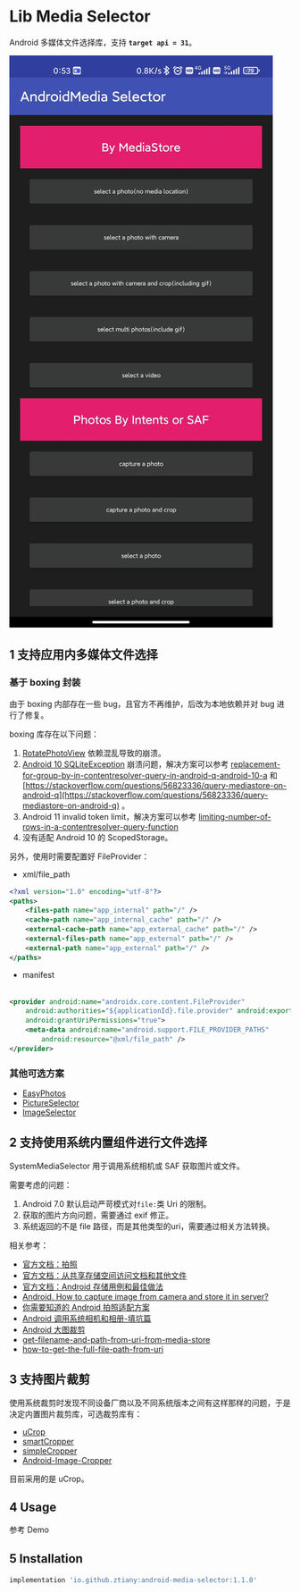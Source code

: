 # Lib Media Selector

Android 多媒体文件选择库，支持 **`target api = 31`**。

![](media-selector.jpg)

## 1 支持应用内多媒体文件选择

### 基于 boxing 封装

由于 boxing 内部存在一些 bug，且官方不再维护，后改为本地依赖并对 bug 进行了修复。

boxing 库存在以下问题：

1. [RotatePhotoView](https://github.com/ChenSiLiang/RotatePhotoView) 依赖混乱导致的崩溃。
2. [Android 10 SQLiteException](https://github.com/bilibili/boxing/issues/154)
   崩溃问题，解决方案可以参考  [replacement-for-group-by-in-contentresolver-query-in-android-q-android-10-a](https://stackoverflow.com/questions/60623594/replacement-for-group-by-in-contentresolver-query-in-android-q-android-10-a)
   和 [https://stackoverflow.com/questions/56823336/query-mediastore-on-android-q](https://stackoverflow.com/questions/56823336/query-mediastore-on-android-q)
   。
3. Android 11 invalid token
   limit，解决方案可以参考 [limiting-number-of-rows-in-a-contentresolver-query-function](https://stackoverflow.com/questions/10390577/limiting-number-of-rows-in-a-contentresolver-query-function)
4. 没有适配 Android 10 的 ScopedStorage。

另外，使用时需要配置好 FileProvider：

- xml/file_path

```xml
<?xml version="1.0" encoding="utf-8"?>
<paths>
    <files-path name="app_internal" path="/" />
    <cache-path name="app_internal_cache" path="/" />
    <external-cache-path name="app_external_cache" path="/" />
    <external-files-path name="app_external" path="/" />
    <external-path name="app_external" path="/" />
</paths>
```

- manifest

```xml

<provider android:name="androidx.core.content.FileProvider"
    android:authorities="${applicationId}.file.provider" android:exported="false"
    android:grantUriPermissions="true">
    <meta-data android:name="android.support.FILE_PROVIDER_PATHS"
        android:resource="@xml/file_path" />
</provider>
```

### 其他可选方案

- [EasyPhotos](https://github.com/HuanTanSheng/EasyPhotos)
- [PictureSelector](https://github.com/LuckSiege/PictureSelector)
- [ImageSelector](https://github.com/smuyyh/ImageSelector)

## 2 支持使用系统内置组件进行文件选择

SystemMediaSelector 用于调用系统相机或 SAF 获取图片或文件。

需要考虑的问题：

1. Android 7.0 默认启动严苛模式对`file:`类 Uri 的限制。
2. 获取的图片方向问题，需要通过 exif 修正。
3. 系统返回的不是 file 路径，而是其他类型的uri，需要通过相关方法转换。

相关参考：

- [官方文档：拍照](https://developer.android.com/training/camera/photobasics)
- [官方文档：从共享存储空间访问文档和其他文件](https://developer.android.com/training/data-storage/shared/documents-files?hl=zh-cn)
- [官方文档：Android 存储用例和最佳做法](https://developer.android.com/training/data-storage/use-cases?hl=zh-cn#capture-image-media)
- [Android. How to capture image from camera and store it in server?](https://stackoverflow.com/questions/53645370/android-how-to-capture-image-from-camera-and-store-it-in-server)
- [你需要知道的 Android 拍照适配方案](http://www.jianshu.com/p/f269bcda335f)
- [Android 调用系统相机和相册-填坑篇](http://wuxiaolong.me/2016/05/24/Android-Photograph-Album2/)
- [Android 大图裁剪](http://ryanhoo.github.io/blog/2014/06/03/the-ultimate-approach-to-crop-photos-on-android-2/)
- [get-filename-and-path-from-uri-from-media-store](https://stackoverflow.com/questions/3401579/get-filename-and-path-from-uri-from-mediastore)
- [how-to-get-the-full-file-path-from-uri](https://stackoverflow.com/questions/13209494/how-to-get-the-full-file-path-from-uri)

## 3 支持图片裁剪

使用系统裁剪时发现不同设备厂商以及不同系统版本之间有这样那样的问题，于是决定内置图片裁剪库，可选裁剪库有：

- [uCrop](https://github.com/Yalantis/uCrop)
- [smartCropper](https://github.com/pqpo/SmartCropper)
- [simpleCropper](https://github.com/igreenwood/SimpleCropView)
- [Android-Image-Cropper](https://github.com/ArthurHub/Android-Image-Cropper)

目前采用的是 uCrop。

## 4 Usage

参考 Demo

## 5 Installation

```groovy
implementation 'io.github.ztiany:android-media-selector:1.1.0'
```

